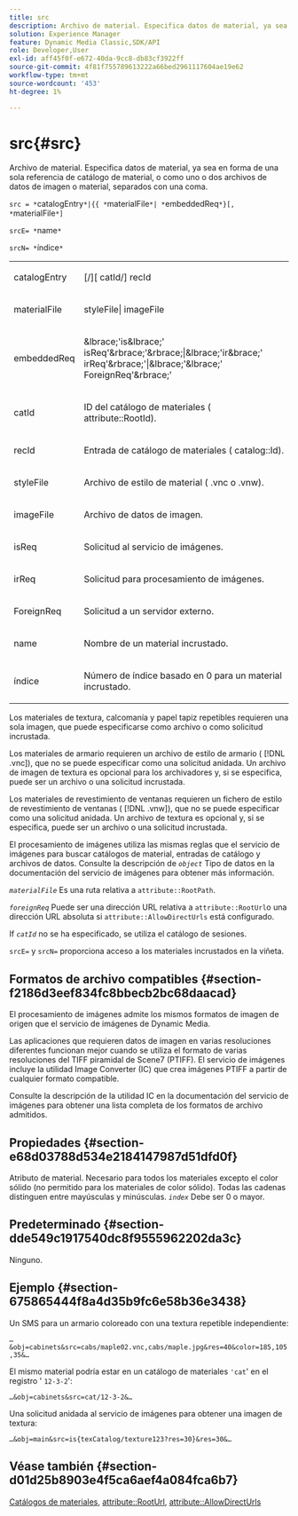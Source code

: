 ```yaml
---
title: src
description: Archivo de material. Especifica datos de material, ya sea en forma de una sola referencia de catálogo de material, o como uno o dos archivos de datos de imagen o material, separados con una coma.
solution: Experience Manager
feature: Dynamic Media Classic,SDK/API
role: Developer,User
exl-id: aff45f0f-e672-40da-9cc8-db83cf3922ff
source-git-commit: 4f81f755789613222a66bed2961117604ae19e62
workflow-type: tm+mt
source-wordcount: '453'
ht-degree: 1%

---
```


# src{#src}

Archivo de material. Especifica datos de material, ya sea en forma de una sola referencia de catálogo de material, o como uno o dos archivos de datos de imagen o material, separados con una coma.

`src = *`catalogEntry`*|{{ *`materialFile`*| *`embeddedReq`*}[, *`materialFile`*]`

`srcE= *`name`*`

`srcN= *`índice`*`

<table id="simpletable_A64C4F084C0A4DDCA45A921D4BD7AAEA"> 
 <tr class="strow"> 
  <td class="stentry"> <p><span class="varname"> catalogEntry</span> </p></td> 
  <td class="stentry"> <p><span class="codeph">[/][<span class="varname"> catId</span>/]<span class="varname"> recId</span></span> </p></td> 
 </tr> 
 <tr class="strow"> 
  <td class="stentry"> <span class="varname"> materialFile</span> </td> 
  <td class="stentry"> <p><span class="codeph"> <span class="varname"> styleFile</span>|<span class="varname"> imageFile</span></span> </p> </td> 
 </tr> 
 <tr class="strow"> 
  <td class="stentry"> <p><span class="varname"> embeddedReq</span> </p> </td> 
  <td class="stentry"> <p><span class="codeph">&amp;lbrace;'is&amp;lbrace;'<span class="varname"> isReq</span>'&amp;rbrace;'&amp;rbrace;|&amp;lbrace;'ir&amp;brace;'<span class="varname"> irReq</span>'&amp;rbrace;'|&amp;lbrace;'&amp;lbrace;'<span class="varname"> ForeignReq</span>'&amp;rbrace;'</span> </p></td> 
 </tr> 
 <tr class="strow"> 
  <td class="stentry"> <p><span class="varname"> catId</span> </p></td> 
  <td class="stentry"> <p>ID del catálogo de materiales (<span class="codeph"> attribute::RootId</span>). </p></td> 
 </tr> 
 <tr class="strow"> 
  <td class="stentry"> <p><span class="varname"> recId</span> </p></td> 
  <td class="stentry"> <p>Entrada de catálogo de materiales (<span class="codeph"> catalog::Id</span>). </p></td> 
 </tr> 
 <tr class="strow"> 
  <td class="stentry"> <p><span class="varname"> styleFile</span> </p></td> 
  <td class="stentry"> <p>Archivo de estilo de material (<span class="filepath"> .vnc</span> o <span class="filepath"> .vnw</span>). </p></td> 
 </tr> 
 <tr class="strow"> 
  <td class="stentry"> <p><span class="varname"> imageFile</span> </p></td> 
  <td class="stentry"> <p>Archivo de datos de imagen. </p></td> 
 </tr> 
 <tr class="strow"> 
  <td class="stentry"> <p><span class="varname"> isReq</span> </p></td> 
  <td class="stentry"> <p>Solicitud al servicio de imágenes. </p></td> 
 </tr> 
 <tr class="strow"> 
  <td class="stentry"> <p><span class="varname"> irReq</span> </p></td> 
  <td class="stentry"> <p>Solicitud para procesamiento de imágenes. </p></td> 
 </tr> 
 <tr class="strow"> 
  <td class="stentry"> <p><span class="varname"> ForeignReq</span> </p></td> 
  <td class="stentry"> <p>Solicitud a un servidor externo. </p></td> 
 </tr> 
 <tr class="strow"> 
  <td class="stentry"> <p><span class="varname"> name</span> </p></td> 
  <td class="stentry"> <p>Nombre de un material incrustado. </p></td> 
 </tr> 
 <tr class="strow"> 
  <td class="stentry"> <p><span class="varname"> índice</span> </p></td> 
  <td class="stentry"> <p>Número de índice basado en 0 para un material incrustado. </p></td> 
 </tr> 
</table>

Los materiales de textura, calcomanía y papel tapiz repetibles requieren una sola imagen, que puede especificarse como archivo o como solicitud incrustada.

Los materiales de armario requieren un archivo de estilo de armario ( [!DNL .vnc]), que no se puede especificar como una solicitud anidada. Un archivo de imagen de textura es opcional para los archivadores y, si se especifica, puede ser un archivo o una solicitud incrustada.

Los materiales de revestimiento de ventanas requieren un fichero de estilo de revestimiento de ventanas ( [!DNL .vnw]), que no se puede especificar como una solicitud anidada. Un archivo de textura es opcional y, si se especifica, puede ser un archivo o una solicitud incrustada.

El procesamiento de imágenes utiliza las mismas reglas que el servicio de imágenes para buscar catálogos de material, entradas de catálogo y archivos de datos. Consulte la descripción de *`object`* Tipo de datos en la documentación del servicio de imágenes para obtener más información.

*`materialFile`* Es una ruta relativa a `attribute::RootPath`.

*`foreignReq`* Puede ser una dirección URL relativa a `attribute::RootUrl`o una dirección URL absoluta si `attribute::AllowDirectUrls` está configurado.

If *`catId`* no se ha especificado, se utiliza el catálogo de sesiones.

`srcE=` y `srcN=` proporciona acceso a los materiales incrustados en la viñeta.

## Formatos de archivo compatibles {#section-f2186d3eef834fc8bbecb2bc68daacad}

El procesamiento de imágenes admite los mismos formatos de imagen de origen que el servicio de imágenes de Dynamic Media.

Las aplicaciones que requieren datos de imagen en varias resoluciones diferentes funcionan mejor cuando se utiliza el formato de varias resoluciones del TIFF piramidal de Scene7 (PTIFF). El servicio de imágenes incluye la utilidad Image Converter (IC) que crea imágenes PTIFF a partir de cualquier formato compatible.

Consulte la descripción de la utilidad IC en la documentación del servicio de imágenes para obtener una lista completa de los formatos de archivo admitidos.

## Propiedades {#section-e68d03788d534e2184147987d51dfd0f}

Atributo de material. Necesario para todos los materiales excepto el color sólido (no permitido para los materiales de color sólido). Todas las cadenas distinguen entre mayúsculas y minúsculas. *`index`* Debe ser 0 o mayor.

## Predeterminado {#section-dde549c1917540dc8f9555962202da3c}

Ninguno.

## Ejemplo {#section-675865444f8a4d35b9fc6e58b36e3438}

Un SMS para un armario coloreado con una textura repetible independiente:

`…&obj=cabinets&src=cabs/maple02.vnc,cabs/maple.jpg&res=40&color=185,105,35&…`

El mismo material podría estar en un catálogo de materiales `'cat`&#39; en el registro &#39; `12-3-2`&#39;:

`…&obj=cabinets&src=cat/12-3-2&…`

Una solicitud anidada al servicio de imágenes para obtener una imagen de textura:

`…&obj=main&src=is{texCatalog/texture123?res=30}&res=30&…`

## Véase también {#section-d01d25b8903e4f5ca6aef4a084fca6b7}

[Catálogos de materiales](../../../../../ir-api/http-protocol/image-rendering-api-ref/c-ir-http-protocol-ref/c-ir-http-protocol-syntax-and-features/c-ir-http-material-catalogs/c-ir-http-material-catalogs.md#concept-772742c1688f420a88a56f5136ad1db2), [attribute::RootUrl](../../../../../ir-api/material-cat/image-rendering-api-ref/c-ir-material-catalog/c-ir-attributes-reference/r-ir-rooturl.md#reference-b8d706a573814802bd6794223cc78402), [attribute::AllowDirectUrls](../../../../../ir-api/material-cat/image-rendering-api-ref/c-ir-material-catalog/c-ir-attributes-reference/r-ir-allowdirecturls.md#reference-02000c0f3c494292bad8425d06268882)
